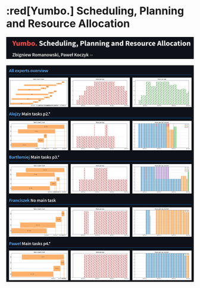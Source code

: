 # :red[Yumbo.] Scheduling, Planning and Resource Allocation

![img-00](./doc/img-00.png)

![img-01](./doc/img-01.png)
